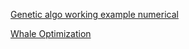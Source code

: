 [Genetic algo working example numerical](https://www.youtube.com/watch?v=udN28wPqaZI)

[Whale Optimization](https://www.youtube.com/watch?v=KEed6IAY7gw)
